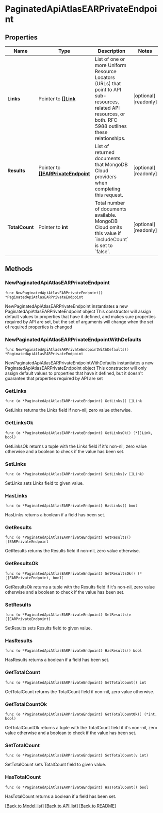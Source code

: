 # PaginatedApiAtlasEARPrivateEndpoint

## Properties

Name | Type | Description | Notes
------------ | ------------- | ------------- | -------------
**Links** | Pointer to [**[]Link**](Link.md) | List of one or more Uniform Resource Locators (URLs) that point to API sub-resources, related API resources, or both. RFC 5988 outlines these relationships. | [optional] [readonly] 
**Results** | Pointer to [**[]EARPrivateEndpoint**](EARPrivateEndpoint.md) | List of returned documents that MongoDB Cloud providers when completing this request. | [optional] [readonly] 
**TotalCount** | Pointer to **int** | Total number of documents available. MongoDB Cloud omits this value if &#x60;includeCount&#x60; is set to &#x60;false&#x60;. | [optional] [readonly] 

## Methods

### NewPaginatedApiAtlasEARPrivateEndpoint

`func NewPaginatedApiAtlasEARPrivateEndpoint() *PaginatedApiAtlasEARPrivateEndpoint`

NewPaginatedApiAtlasEARPrivateEndpoint instantiates a new PaginatedApiAtlasEARPrivateEndpoint object
This constructor will assign default values to properties that have it defined,
and makes sure properties required by API are set, but the set of arguments
will change when the set of required properties is changed

### NewPaginatedApiAtlasEARPrivateEndpointWithDefaults

`func NewPaginatedApiAtlasEARPrivateEndpointWithDefaults() *PaginatedApiAtlasEARPrivateEndpoint`

NewPaginatedApiAtlasEARPrivateEndpointWithDefaults instantiates a new PaginatedApiAtlasEARPrivateEndpoint object
This constructor will only assign default values to properties that have it defined,
but it doesn't guarantee that properties required by API are set

### GetLinks

`func (o *PaginatedApiAtlasEARPrivateEndpoint) GetLinks() []Link`

GetLinks returns the Links field if non-nil, zero value otherwise.

### GetLinksOk

`func (o *PaginatedApiAtlasEARPrivateEndpoint) GetLinksOk() (*[]Link, bool)`

GetLinksOk returns a tuple with the Links field if it's non-nil, zero value otherwise
and a boolean to check if the value has been set.

### SetLinks

`func (o *PaginatedApiAtlasEARPrivateEndpoint) SetLinks(v []Link)`

SetLinks sets Links field to given value.

### HasLinks

`func (o *PaginatedApiAtlasEARPrivateEndpoint) HasLinks() bool`

HasLinks returns a boolean if a field has been set.
### GetResults

`func (o *PaginatedApiAtlasEARPrivateEndpoint) GetResults() []EARPrivateEndpoint`

GetResults returns the Results field if non-nil, zero value otherwise.

### GetResultsOk

`func (o *PaginatedApiAtlasEARPrivateEndpoint) GetResultsOk() (*[]EARPrivateEndpoint, bool)`

GetResultsOk returns a tuple with the Results field if it's non-nil, zero value otherwise
and a boolean to check if the value has been set.

### SetResults

`func (o *PaginatedApiAtlasEARPrivateEndpoint) SetResults(v []EARPrivateEndpoint)`

SetResults sets Results field to given value.

### HasResults

`func (o *PaginatedApiAtlasEARPrivateEndpoint) HasResults() bool`

HasResults returns a boolean if a field has been set.
### GetTotalCount

`func (o *PaginatedApiAtlasEARPrivateEndpoint) GetTotalCount() int`

GetTotalCount returns the TotalCount field if non-nil, zero value otherwise.

### GetTotalCountOk

`func (o *PaginatedApiAtlasEARPrivateEndpoint) GetTotalCountOk() (*int, bool)`

GetTotalCountOk returns a tuple with the TotalCount field if it's non-nil, zero value otherwise
and a boolean to check if the value has been set.

### SetTotalCount

`func (o *PaginatedApiAtlasEARPrivateEndpoint) SetTotalCount(v int)`

SetTotalCount sets TotalCount field to given value.

### HasTotalCount

`func (o *PaginatedApiAtlasEARPrivateEndpoint) HasTotalCount() bool`

HasTotalCount returns a boolean if a field has been set.

[[Back to Model list]](../README.md#documentation-for-models) [[Back to API list]](../README.md#documentation-for-api-endpoints) [[Back to README]](../README.md)


